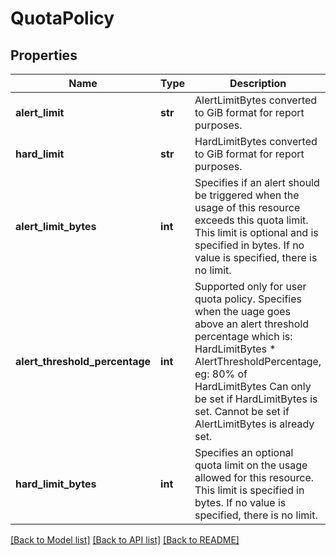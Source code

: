 # QuotaPolicy

## Properties
Name | Type | Description | Notes
------------ | ------------- | ------------- | -------------
**alert_limit** | **str** | AlertLimitBytes converted to GiB format for report purposes. | [optional] 
**hard_limit** | **str** | HardLimitBytes converted to GiB format for report purposes. | [optional] 
**alert_limit_bytes** | **int** | Specifies if an alert should be triggered when the usage of this resource exceeds this quota limit. This limit is optional and is specified in bytes. If no value is specified, there is no limit. | [optional] 
**alert_threshold_percentage** | **int** | Supported only for user quota policy. Specifies when the uage goes above an alert threshold percentage which is: HardLimitBytes * AlertThresholdPercentage, eg: 80% of HardLimitBytes Can only be set if HardLimitBytes is set. Cannot be set if AlertLimitBytes is already set. | [optional] 
**hard_limit_bytes** | **int** | Specifies an optional quota limit on the usage allowed for this resource. This limit is specified in bytes. If no value is specified, there is no limit. | [optional] 

[[Back to Model list]](../README.md#documentation-for-models) [[Back to API list]](../README.md#documentation-for-api-endpoints) [[Back to README]](../README.md)



